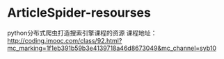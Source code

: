# ArticleSpider-resourses
python分布式爬虫打造搜索引擎课程的资源
课程地址：http://coding.imooc.com/class/92.html?mc_marking=1f1eb391b59b3e4139718a46d8673049&mc_channel=syb10
